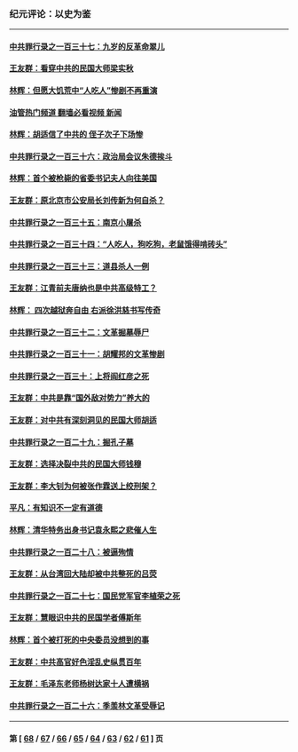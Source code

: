 ### 纪元评论：以史为鉴
---
#### [中共罪行录之一百三十七：九岁的反革命翠儿](../../pages/nsc1028/n14020997.md?06250330) 
#### [王友群：看穿中共的民国大师梁实秋](../../pages/nsc1028/n14020649.md?06250330) 
#### [林辉：但愿大饥荒中“人吃人”惨剧不再重演](../../pages/nsc1028/n14020531.md?06250330) 
#### [油管热门频道 翻墙必看视频 新闻](ok?06250330)
#### [林辉：胡适信了中共的 侄子次子下场惨](../../pages/nsc1028/n14019760.md?06250330) 
#### [中共罪行录之一百三十六：政治局会议朱德挨斗](../../pages/nsc1028/n14017983.md?06250330) 
#### [林辉：首个被枪毙的省委书记夫人向往美国](../../pages/nsc1028/n14017481.md?06250330) 
#### [王友群：原北京市公安局长刘传新为何自杀？](../../pages/nsc1028/n14016995.md?06250330) 
#### [中共罪行录之一百三十五：南京小屠杀](../../pages/nsc1028/n14015189.md?06250330) 
#### [中共罪行录之一百三十四：“人吃人，狗吃狗，老鼠饿得啃砖头”](../../pages/nsc1028/n14014478.md?06250330) 
#### [中共罪行录之一百三十三：道县杀人一例](../../pages/nsc1028/n14014033.md?06250330) 
#### [王友群：江青前夫唐纳也是中共高级特工？](../../pages/nsc1028/n14011375.md?06250330) 
#### [林辉： 四次越狱奔自由 右派徐洪慈书写传奇](../../pages/nsc1028/n14010438.md?06250330) 
#### [中共罪行录之一百三十二：文革掘墓辱尸](../../pages/nsc1028/n14009626.md?06250330) 
#### [中共罪行录之一百三十一：胡耀邦的文革惨剧](../../pages/nsc1028/n14007184.md?06250330) 
#### [中共罪行录之一百三十：上将阎红彦之死](../../pages/nsc1028/n14004426.md?06250330) 
#### [王友群：中共是靠“国外敌对势力”养大的](../../pages/nsc1028/n14004284.md?06250330) 
#### [王友群：对中共有深刻洞见的民国大师胡适](../../pages/nsc1028/n14003453.md?06250330) 
#### [中共罪行录之一百二十九：掘孔子墓](../../pages/nsc1028/n14003058.md?06250330) 
#### [王友群：选择决裂中共的民国大师钱穆](../../pages/nsc1028/n14001046.md?06250330) 
#### [王友群：李大钊为何被张作霖送上绞刑架？](../../pages/nsc1028/n13999290.md?06250330) 
#### [平凡：有知识不一定有道德](../../pages/nsc1028/n13998913.md?06250330) 
#### [林辉：清华特务出身书记袁永熙之悲催人生](../../pages/nsc1028/n13997413.md?06250330) 
#### [中共罪行录之一百二十八：被逼殉情](../../pages/nsc1028/n13991056.md?06250330) 
#### [王友群：从台湾回大陆却被中共整死的吕荧](../../pages/nsc1028/n13989235.md?06250330) 
#### [中共罪行录之一百二十七：国民党军官李植荣之死](../../pages/nsc1028/n13989006.md?06250330) 
#### [王友群：慧眼识中共的民国学者傅斯年](../../pages/nsc1028/n13988371.md?06250330) 
#### [林辉：首个被打死的中央委员没想到的事](../../pages/nsc1028/n13987400.md?06250330) 
#### [王友群：中共高官好色淫乱史纵贯百年](../../pages/nsc1028/n13986035.md?06250330) 
#### [王友群：毛泽东老师杨树达家十人遭横祸](../../pages/nsc1028/n13984103.md?06250330) 
#### [中共罪行录之一百二十六：季羡林文革受辱记](../../pages/nsc1028/n13980310.md?06250330) 

---
#### 第 [ [68](./68.md?06250330) / [67](./67.md?06250330) / [66](./66.md?06250330) / [65](./65.md?06250330) / [64](./64.md?06250330) / [63](./63.md?06250330) / [62](./62.md?06250330) / [61](./61.md?06250330) ] 页
